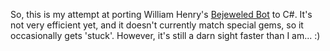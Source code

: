 So, this is my attempt at porting William Henry's [Bejeweled Bot](http://mytopcoder.com/BejeweledBot/) to C#. It's not very efficient yet, and it doesn't currently match special gems, so it occasionally gets 'stuck'. However, it's still a darn sight faster than I am... :)